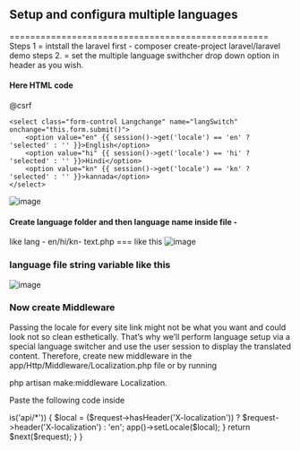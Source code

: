 
## Setup and configura multiple languages
==================================================
Steps 1 =  intstall the laravel first - composer create-project laravel/laravel demo
steps 2. = set the multiple language swithcher drop down option in header as you wish.

#### Here HTML code 

<div class="col-md-1">
  <form id="language-form" action="{{ route('langSwitch') }}" method="POST">
    @csrf
    
    <select class="form-control Langchange" name="langSwitch" onchange="this.form.submit()">
        <option value="en" {{ session()->get('locale') == 'en' ? 'selected' : '' }}>English</option>
        <option value="hi" {{ session()->get('locale') == 'hi' ? 'selected' : '' }}>Hindi</option> 
        <option value="kn" {{ session()->get('locale') == 'kn' ? 'selected' : '' }}>kannada</option>
    </select>
    
  </form>
</div>


![image](https://github.com/mdmuzaffer/roles-with-permissions-and-multi-languages/assets/58267203/00b58054-92dd-4632-bc20-f6414ff06386)


#### Create language folder and then language name inside file -
like lang - en/hi/kn- text.php === like this 
![image](https://github.com/mdmuzaffer/roles-with-permissions-and-multi-languages/assets/58267203/de553992-5eb4-4ea4-98d0-cd776f06093c)

### language file string variable like this 

![image](https://github.com/mdmuzaffer/roles-with-permissions-and-multi-languages/assets/58267203/639c4d19-d568-4249-9b43-18dcbe7837c5)


### Now create Middleware 

Passing the locale for every site link might not be what you want and could look not so clean esthetically. That’s why we’ll perform language setup via a special language switcher and use the user session to display the translated content. Therefore, create new middleware in the app/Http/Middleware/Localization.php file or by running 

php artisan make:middleware Localization.

Paste the following code inside


<?php

namespace App\Http\Middleware;

use Closure;
use Illuminate\Http\Request;
use Symfony\Component\HttpFoundation\Response;
use Illuminate\Support\Facades\Auth;
use App\Models\User;
use App\Models\UserDetail;
use Tymon\JWTAuth\Facades\JWTAuth;

use Illuminate\Support\Facades\App;
use Illuminate\Support\Facades\Session;


class Localization
{
    /**
     * Handle an incoming request.
     *
     * @param  \Closure(\Illuminate\Http\Request): (\Symfony\Component\HttpFoundation\Response)  $next
     */
    public function handle(Request $request, Closure $next): Response
    {

        if (Session::has('locale')) {
            App::setLocale(Session::get('locale'));
        }

        if ($request->is('api/*')) {
            $local = ($request->hasHeader('X-localization')) ? $request->header('X-localization') : 'en';
            app()->setLocale($local);
        }
        

        return $next($request);
    }
}

